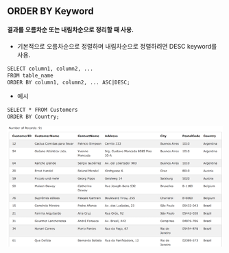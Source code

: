## ORDER BY Keyword

#### 결과를 오름차순 또는 내림차순으로 정리할 때 사용.

- 기본적으로 오름차순으로 정렬하며 내림차순으로 정렬하려면 DESC keyword를 사용.

```
SELECT column1, column2, ...
FROM table_name
ORDER BY column1, column2, ... ASC|DESC;
```

- 예시<br/>
```
SELECT * FROM Customers
ORDER BY Country;
```
![order_by_country](./img/order_by_country.png)